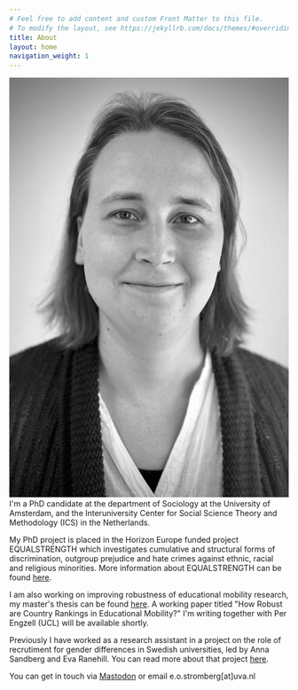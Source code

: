 ```yaml
---
# Feel free to add content and custom Front Matter to this file.
# To modify the layout, see https://jekyllrb.com/docs/themes/#overriding-theme-defaults
title: About
layout: home
navigation_weight: 1
---
```

  ![profile picture](/docs/assets/BW.jpeg "Photograph by Daniel Rossetti")
  I'm a PhD candidate at the department of Sociology at the University of Amsterdam, and the 
  Interuniversity Center for Social Science Theory and Methodology (ICS) in the Netherlands.

  My PhD project is placed in the Horizon Europe funded project EQUALSTRENGTH which investigates
  cumulative and structural forms of discrimination, outgroup prejudice and hate crimes against
  ethnic, racial and religious minorities. More information about EQUALSTRENGTH can be found 
  [here](https://equalstrength.eu/about.html).
  
  I am also working on improving robustness of educational mobility research, my master's thesis
  can be found [here](https://su.diva-portal.org/smash/record.jsf?pid=diva2:1709900). A working 
  paper titled "How Robust are Country Rankings in Educational Mobility?" I'm writing together
  with Per Engzell (UCL) will be available shortly.

  Previously I have worked as a research assistant in a project on the role of recrutiment for
  gender differences in Swedish universities, led by Anna Sandberg and Eva Ranehill. You can read
  more about that project [here](https://www.gu.se/en/news/the-role-of-recruitment-for-gender-differences-within-the-academy).

  You can get in touch via [Mastodon](https://mastodon.social/@elystromberg) or email e.o.stromberg[at]uva.nl
  
